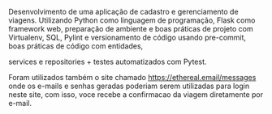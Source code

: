 Desenvolvimento de uma aplicação de cadastro e gerenciamento de viagens. Utilizando Python como
linguagem de programação, Flask como framework web, preparação de ambiente e boas práticas de projeto com
Virtualenv, SQL, Pylint e versionamento de código usando pre-commit, boas práticas de código com entidades,

services e repositories + testes automatizados com Pytest.


Foram utilizados também o site chamado https://ethereal.email/messages onde os e-mails e senhas geradas poderiam serem utilizadas para login neste site,
com isso, voce recebe a confirmacao da viagem diretamente por e-mail.
